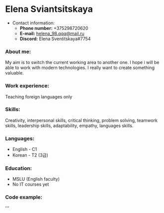 
# Elena Sviantsitskaya

* Contact information:
    + **Phone number:** +375298720620
    + **E-mail:** helena_98.qqq@mail.ru
    + **Discord:** Elena Sventitskaya#7754
    
 ### **About me:**
    
 My aim is to switch the current working area to another one. I hope i will be able to work with modern technologies. I really want to create something valuable.  
 
 ### **Work experience:** 
 
 Teaching foreign languages only
 
 ### **Skills:** 
 
 Creativity, interpersonal skills, critical thinking, problem solving, teamwork skills, leadership skills, adaptability, empathy, languages skills. 

 ### Languages: 
 
 * English - C1
 * Korean - T2 (3급)
 
 ### Education:
 
 * MSLU (English faculty)
 * No IT courses yet
 
 ### Code example:
 
 '''
 
